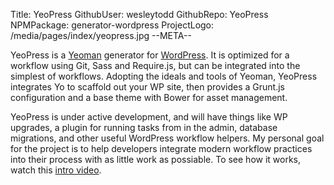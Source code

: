 Title: YeoPress
GithubUser: wesleytodd
GithubRepo: YeoPress
NPMPackage: generator-wordpress
ProjectLogo: /media/pages/index/yeopress.jpg
--META--

YeoPress is a <a href="http://yeoman.io" title="Modern Workflows For Modern Webapps">Yeoman</a> generator for <a href="http://wordpres.org" title="WordPress">WordPress</a>.  It is optimized for a workflow using Git, Sass and Require.js, but can be integrated into the simplest of workflows.  Adopting the ideals and tools of Yeoman, YeoPress integrates Yo to scaffold out your WP site, then provides a Grunt.js configuration and a base theme with Bower for asset management.

YeoPress is under active development, and will have things like WP upgrades, a plugin for running tasks from in the admin, database migrations, and other useful WordPress workflow helpers.  My personal goal for the project is to help developers integrate modern workflow practices into their process with as little work as possiable. To see how it works, watch this <a href="http://www.youtube.com/watch?v=WSG0P5VpSUk">intro video</a>.
